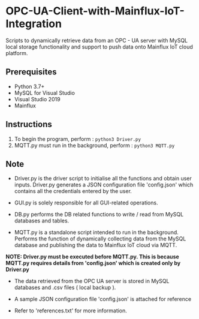 # OPC-UA-Client-with-Mainflux-IoT-Integration
Scripts to dynamically retrieve data from an OPC - UA server with MySQL local storage functionality and support to push data onto Mainflux IoT cloud platform.

## Prerequisites
- Python 3.7+
- MySQL for Visual Studio
- Visual Studio 2019
- Mainflux

## Instructions
1. To begin the program, perform : ``` python3 Driver.py ```
2. MQTT.py must run in the background, perform : ``` python3 MQTT.py ```

## Note
- Driver.py is the driver script to initialise all the functions and obtain user inputs. Driver.py generates a JSON configuration file 'config.json' which contains all the credentials entered by the user.

- GUI.py is solely responsible for all GUI-related operations.

- DB.py performs the DB related functions to write / read from MySQL databases and tables.

- MQTT.py is a standalone script intended to run in the background. Performs the function of dynamically collecting data from the MySQL database and publishing the data to Mainflux IoT cloud via MQTT.

**NOTE: Driver.py must be executed before MQTT.py. This is because MQTT.py requires details from 'config.json' which is created only by Driver.py**

- The data retrieved from the OPC UA server is stored in MySQL databases and .csv files ( local backup ).

- A sample JSON configuration file 'config.json' is attached for reference

- Refer to 'references.txt' for more information.
